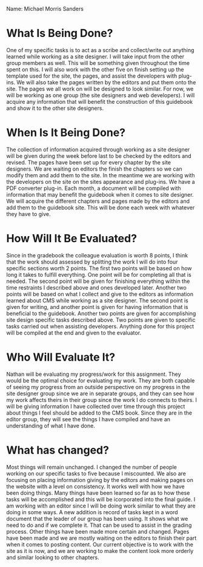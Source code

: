 Name: Michael Morris Sanders

# What Is Being Done?

One of my specific tasks is to act as a scribe and collect/write out anything learned while working as a site designer.  I will take input from the other group members as well.  This will be something given throughout the time spent on this.  I will also work with the other five on finish setting up the template used for the site, the pages, and assist the developers with plug-ins.  We will also take the pages written by the editors and put them onto the site.  The pages we all work on will be designed to look similar.  For now, we will be working as one group (the site designers and web developers).  I will acquire any information that will benefit the construction of this guidebook and show it to the other site designers.

# When Is It Being Done?

The collection of information acquired through working as a site designer will be given during the week before last to be checked by the editors and revised.  The pages have been set up for every chapter by the site designers.  We are waiting on editors the finish the chapters so we can modify them and add them to the site.  In the meantime we are working with the developers on the site
on the sites appearance and plug-ins. We have a PDF converter plug-in. Each month, a document will be compiled with information that may benefit the guidebook when it comes to site designer. We will acquire the different chapters and pages made by the editors and add them to the guidebook site.  This will be done each week with whatever they have to give.

# How Will It Be Evaluated?

Since in the gradebook the colleague evaluation is worth 8 points, I think that the work should assessed by splitting the work I will do into four specific sections worth 2 points.  The first two points will be based on how long it takes to fulfill everything. One point will be for completing all that is needed. The second point will be given for finishing everything within the time restraints I described above and ones developed later. Another two points will be based on what I collect and give to the editors as information learned about CMS while working as a site designer. The second point is given for writing, and another point is given for having information that is beneficial to the guidebook.  Another two points are given for accomplishing site design specific tasks described above. Two points are given to specific tasks carried out when assisting developers.  Anything done for this project will be compiled at the end and given to the evaluator.

# Who Will Evaluate It?

Nathan will be evaluating my progress/work for this assignment. They would be the optimal choice for evaluating my work.  They are both capable of seeing my progress from an outside perspective on my progress in the site designer group since we are in separate groups, and they can see how my work affects theirs in their group since the work I do connects to theirs.  I will be giving information I have collected over time through this project about things I feel should be added to the CMS book.  Since they are in the editor group, they will see the things I have compiled and have an understanding of what I have done.

# What has changed? 

Most things will remain unchanged. I changed the number of people working on our specific tasks to five because I miscounted.  We also are focusing on placing information giving by the editors and making pages on the website with a level on consistency. It works well with how we have been doing things.  Many things have been learned so far as to how these tasks will be accomplished and this will be icorporated into the final guide. I am working with an editor since I will be doing work similar to what they are doing in some ways.  A new addition is record of tasks kept in a word document that the leader of our group has been using.  It shows what we need to do and if we complete it.  That can be used to assist in the grading process.  Other things have been made more certain and changed.  Pages have been made and we are mostly waiting on the editors to finish their part when it comes to posting content.  Our current objective is to work with the site as it is now, and we are working to make the content look more orderly and similar looking to other chapters.
